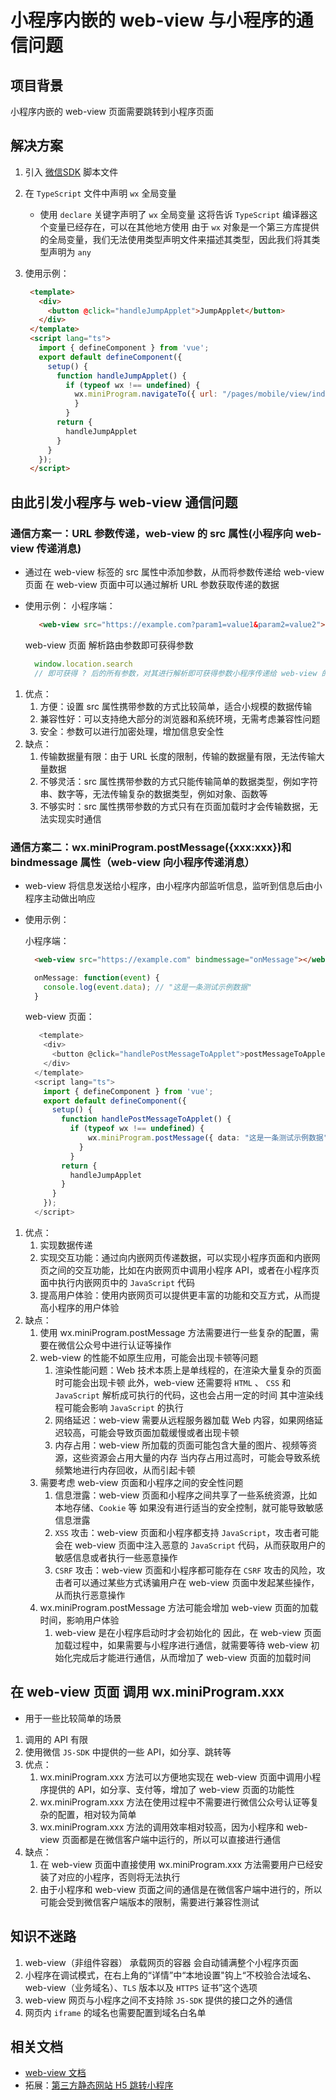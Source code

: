 # 小程序内嵌的 web-view 与小程序的通信问题

## 项目背景

小程序内嵌的 web-view 页面需要跳转到小程序页面

## 解决方案

1. 引入 [微信SDK](https://res.wx.qq.com/open/js/jweixin-1.6.0.js) 脚本文件
2. 在 `TypeScript` 文件中声明 `wx` 全局变量
   * 使用 `declare` 关键字声明了 `wx` 全局变量 这将告诉 `TypeScript` 编译器这个变量已经存在，可以在其他地方使用 由于 `wx` 对象是一个第三方库提供的全局变量，我们无法使用类型声明文件来描述其类型，因此我们将其类型声明为 `any`
3. 使用示例：

   ```html
    <template>
      <div>
        <button @click="handleJumpApplet">JumpApplet</button>
      </div>
    </template>
    <script lang="ts">
      import { defineComponent } from 'vue';
      export default defineComponent({
        setup() {
          function handleJumpApplet() {
            if (typeof wx !== undefined) {
              wx.miniProgram.navigateTo({ url: "/pages/mobile/view/index" });
              }
            }
          return {
            handleJumpApplet
          }
        }
      });
    </script>
   ```

## 由此引发小程序与 web-view 通信问题

### 通信方案一：URL 参数传递，web-view 的 src 属性(小程序向 web-view 传递消息)

* 通过在 web-view 标签的 src 属性中添加参数，从而将参数传递给 web-view 页面 在 web-view 页面中可以通过解析 URL 参数获取传递的数据
* 使用示例：
    小程序端：

    ```html
       <web-view src="https://example.com?param1=value1&param2=value2"></web-view>
    ```

    web-view 页面 解析路由参数即可获得参数

    ```js
      window.location.search
      // 即可获得 ? 后的所有参数，对其进行解析即可获得参数小程序传递给 web-view 的参数
    ```

1. 优点：
   1. 方便：设置 src 属性携带参数的方式比较简单，适合小规模的数据传输
   2. 兼容性好：可以支持绝大部分的浏览器和系统环境，无需考虑兼容性问题
   3. 安全：参数可以进行加密处理，增加信息安全性
2. 缺点：
   1. 传输数据量有限：由于 URL 长度的限制，传输的数据量有限，无法传输大量数据
   2. 不够灵活：src 属性携带参数的方式只能传输简单的数据类型，例如字符串、数字等，无法传输复杂的数据类型，例如对象、函数等
   3. 不够实时：src 属性携带参数的方式只有在页面加载时才会传输数据，无法实现实时通信

### 通信方案二：wx.miniProgram.postMessage({xxx:xxx})和 bindmessage 属性（web-view 向小程序传递消息）

* web-view 将信息发送给小程序，由小程序内部监听信息，监听到信息后由小程序主动做出响应
* 使用示例：

  小程序端：

  ```html
    <web-view src="https://example.com" bindmessage="onMessage"></web-view>
  ```

  ```ts
    onMessage: function(event) {
      console.log(event.data); // "这是一条测试示例数据"
    }
  ```

  web-view 页面：

  ```ts
     <template>
      <div>
        <button @click="handlePostMessageToApplet">postMessageToApplet</button>
      </div>
    </template>
    <script lang="ts">
      import { defineComponent } from 'vue';
      export default defineComponent({
        setup() {
          function handlePostMessageToApplet() {
            if (typeof wx !== undefined) {
                wx.miniProgram.postMessage({ data: "这是一条测试示例数据" });
              }
            }
          return {
            handleJumpApplet
          }
        }
      });
    </script>
  ```

1. 优点：
   1. 实现数据传递
   2. 实现交互功能：通过向内嵌网页传递数据，可以实现小程序页面和内嵌网页之间的交互功能，比如在内嵌网页中调用小程序 API，或者在小程序页面中执行内嵌网页中的 `JavaScript` 代码
   3. 提高用户体验：使用内嵌网页可以提供更丰富的功能和交互方式，从而提高小程序的用户体验
2. 缺点：
   1. 使用 wx.miniProgram.postMessage 方法需要进行一些复杂的配置，需要在微信公众号中进行认证等操作
   2. web-view 的性能不如原生应用，可能会出现卡顿等问题
      1. 渲染性能问题：Web 技术本质上是单线程的，在渲染大量复杂的页面时可能会出现卡顿 此外，web-view 还需要将 `HTML` 、 `CSS` 和 `JavaScript` 解析成可执行的代码，这也会占用一定的时间 其中渲染线程可能会影响 `JavaScript` 的执行
      2. 网络延迟：web-view 需要从远程服务器加载 Web 内容，如果网络延迟较高，可能会导致页面加载缓慢或者出现卡顿
      3. 内存占用：web-view 所加载的页面可能包含大量的图片、视频等资源，这些资源会占用大量的内存 当内存占用过高时，可能会导致系统频繁地进行内存回收，从而引起卡顿
   3. 需要考虑 web-view 页面和小程序之间的安全性问题
      1. 信息泄露：web-view 页面和小程序之间共享了一些系统资源，比如本地存储、`Cookie` 等 如果没有进行适当的安全控制，就可能导致敏感信息泄露
      2. `XSS` 攻击：web-view 页面和小程序都支持 `JavaScript`，攻击者可能会在 web-view 页面中注入恶意的 `JavaScript` 代码，从而获取用户的敏感信息或者执行一些恶意操作
      3. `CSRF` 攻击：web-view 页面和小程序都可能存在 `CSRF` 攻击的风险，攻击者可以通过某些方式诱骗用户在 web-view 页面中发起某些操作，从而执行恶意操作
   4. wx.miniProgram.postMessage 方法可能会增加 web-view 页面的加载时间，影响用户体验
      1. web-view 是在小程序启动时才会初始化的 因此，在 web-view 页面加载过程中，如果需要与小程序进行通信，就需要等待 web-view 初始化完成后才能进行通信，从而增加了 web-view 页面的加载时间

## 在 web-view 页面 调用 wx.miniProgram.xxx

* 用于一些比较简单的场景

1. 调用的 API 有限
2. 使用微信 `JS-SDK` 中提供的一些 API，如分享、跳转等
3. 优点：
   1. wx.miniProgram.xxx 方法可以方便地实现在 web-view 页面中调用小程序提供的 API，如分享、支付等，增加了 web-view 页面的功能性
   2. wx.miniProgram.xxx 方法在使用过程中不需要进行微信公众号认证等复杂的配置，相对较为简单
   3. wx.miniProgram.xxx 方法的调用效率相对较高，因为小程序和 web-view 页面都是在微信客户端中运行的，所以可以直接进行通信
4. 缺点：
   1. 在 web-view 页面中直接使用 wx.miniProgram.xxx 方法需要用户已经安装了对应的小程序，否则将无法执行
   2. 由于小程序和 web-view 页面之间的通信是在微信客户端中进行的，所以可能会受到微信客户端版本的限制，需要进行兼容性测试

## 知识不迷路

1. web-view（非组件容器） 承载网页的容器 会自动铺满整个小程序页面
2. 小程序在调试模式，在右上角的“详情”中“本地设置"钩上“不校验合法域名、web-view（业务域名）、`TLS` 版本以及 `HTTPS` 证书”这个选项
3. web-view 网页与小程序之间不支持除 `JS-SDK` 提供的接口之外的通信
4. 网页内 `iframe` 的域名也需要配置到域名白名单

## 相关文档

* [web-view 文档](https://developers.weixin.qq.com/miniprogram/dev/component/web-view.html)
* 拓展：[第三方静态网站 H5 跳转小程序](https://developers.weixin.qq.com/miniprogram/dev/wxcloud/guide/staticstorage/jump-miniprogram.html)
